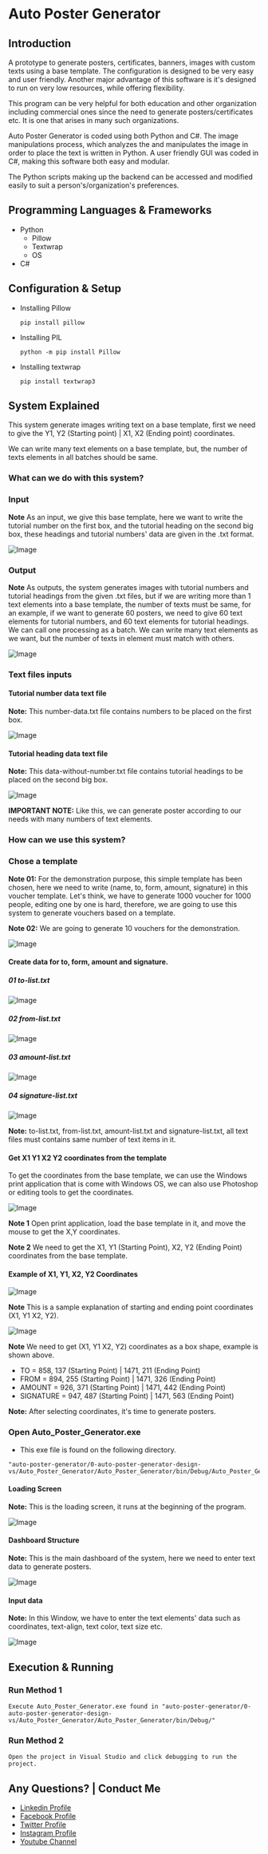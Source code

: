 
# Auto Poster Generator

## Introduction

A prototype to generate posters, certificates, banners, images with custom texts using a base template. The configuration is designed to be very easy and user friendly. Another major advantage of this software is it's designed to run on very low resources, while offering flexibility.

This program can be very helpful for both education and other organization including commercial ones since the need to generate posters/certificates etc. It is one that arises in many such organizations.

Auto Poster Generator is coded using both Python and C#. The image manipulations process, which analyzes the and manipulates the image in order to  place the text is written in Python. A user friendly GUI was coded in C#, making this software both easy and modular.

The Python scripts making up the backend can be accessed and modified easily to suit a person's/organization's preferences.

## Programming Languages & Frameworks

* Python
  * Pillow
  * Textwrap
  * OS
* C#

## Configuration & Setup

* Installing Pillow

  ```
  pip install pillow
  ```

* Installing PIL

  ```
  python -m pip install Pillow
  ```


* Installing textwrap

  ```
  pip install textwrap3
  ```


## System Explained

This system generate images writing text on a base template, first we need to give the Y1, Y2 (Starting point) | X1, X2 (Ending point) coordinates.

We can write many text elements on a base template, but, the number of texts elements in all batches should be same.

### What can we do with this system?

### Input

**Note** As an input, we give this base template, here we want to write the tutorial number on the first box, and the tutorial heading on the second big box, these headings and tutorial numbers' data are given in the .txt format.

![Image](github-readme-contents/input.png)

### Output

**Note** As outputs, the system generates images with tutorial numbers and tutorial headings from the given .txt files, but if we are writing more than 1 text elements into a base template, the number of texts must be same, for an example, if we want to generate 60 posters, we need to give 60 text elements for tutorial numbers, and 60 text elements for tutorial headings. We can call one processing as a batch. We can write many text elements as we want, but the number of texts in element must match with others.

![Image](github-readme-contents/output.png)

### Text files inputs


#### Tutorial number data text file

**Note:** This number-data.txt file contains numbers to be placed on the first box.

![Image](github-readme-contents/number.jpg)

#### Tutorial heading data text file

**Note:** This data-without-number.txt file contains tutorial headings to be placed on the second big box.

![Image](github-readme-contents/text.jpg)


**IMPORTANT NOTE:** Like this, we can generate poster according to our needs with many numbers of text elements.

### How can we use this system?

### Chose a template

**Note 01:** For the demonstration purpose, this simple template has been chosen, here we need to write (name, to, form, amount, signature) in this voucher template. Let's think, we have to generate 1000 voucher for 1000 people, editing one by one is hard, therefore, we are going to use this system to generate vouchers based on a template.

**Note 02:** We are going to generate 10 vouchers for the demonstration.

![Image](github-readme-contents/base-template.png)

#### Create data for to, form, amount and signature.

##### 01 to-list.txt

![Image](github-readme-contents/to-list.jpg)


##### 02 from-list.txt

![Image](github-readme-contents/from-list.jpg)

##### 03 amount-list.txt

![Image](github-readme-contents/amount-list.jpg)


##### 04 signature-list.txt

![Image](github-readme-contents/signature-list.jpg)


**Note:** to-list.txt, from-list.txt, amount-list.txt and signature-list.txt, all text files must contains same number of text items in it.

#### Get X1 Y1 X2 Y2 coordinates from the template

To get the coordinates from the base template, we can use the Windows print application that is come with Windows OS, we can also use Photoshop or editing tools to get the coordinates.

![Image](github-readme-contents/get-coordinates.gif)

**Note 1** Open print application, load the base template in it, and move the mouse to get the X,Y coordinates.

**Note 2** We need to get the X1, Y1 (Starting Point), X2, Y2 (Ending Point) coordinates from the base template.

#### Example of X1, Y1, X2, Y2 Coordinates

![Image](github-readme-contents/base-template-edited.jpg)

**Note** This is a sample explanation of starting and ending point coordinates (X1, Y1 X2, Y2).


![Image](github-readme-contents/base-template-edited-1.jpg)

**Note** We need to get (X1, Y1 X2, Y2) coordinates as a box shape, example is shown above.


- TO        = 858, 137 (Starting Point) | 1471, 211 (Ending Point)
- FROM      = 894, 255 (Starting Point) | 1471, 326 (Ending Point)
- AMOUNT 	  = 926, 371 (Starting Point) | 1471, 442 (Ending Point)
- SIGNATURE = 947, 487 (Starting Point)  | 1471, 563 (Ending Point)


**Note:** After selecting coordinates, it's time to generate posters.

### Open Auto_Poster_Generator.exe

- This exe file is found on the following directory.
```
"auto-poster-generator/0-auto-poster-generator-design-vs/Auto_Poster_Generator/Auto_Poster_Generator/bin/Debug/Auto_Poster_Generator.exe"
```

#### Loading Screen

**Note:** This is the loading screen, it runs at the beginning of the program.

![Image](github-readme-contents/1-pos.jpg)


#### Dashboard Structure

**Note:** This is the main dashboard of the system, here we need to enter text data to generate posters.

![Image](github-readme-contents/2-pos.jpg)


#### Input data

**Note:** In this Window, we have to enter the text elements' data such as coordinates, text-align, text color, text size etc.

![Image](github-readme-contents/3-pos.jpg)

## Execution & Running

### Run Method 1

```
Execute Auto_Poster_Generator.exe found in "auto-poster-generator/0-auto-poster-generator-design-vs/Auto_Poster_Generator/Auto_Poster_Generator/bin/Debug/"
```

### Run Method 2

```
Open the project in Visual Studio and click debugging to run the project.
```


Any Questions? | Conduct Me
---

* [Linkedin Profile](https://www.linkedin.com/in/gunarakulan-gunaretnam-161119156/)
* [Facebook Profile](https://www.facebook.com/gunarakulan)
* [Twitter Profile](https://twitter.com/gunarakulang)
* [Instagram Profile](https://www.instagram.com/gunarakulan_gunaretnam/)
* [Youtube Channel](https://www.youtube.com/channel/UCMWkED5sabgVZSCKjZuRJXA/videos)
